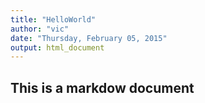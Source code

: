 ```yaml
---
title: "HelloWorld"
author: "vic"
date: "Thursday, February 05, 2015"
output: html_document
---
```

## This is a markdow document